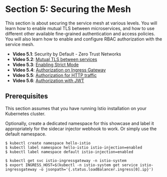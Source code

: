 # Section 5: Securing the Mesh

This section is about securing the service mesh at various levels. You will learn how to enable mutual TLS between microservices, and how to use different other available fine-grained authentication and access policies. You will also learn how to enable and configure RBAC authorization with the service mesh.

- **Video 5.1**: Security by Default - Zero Trust Networks
- **Video 5.2**: [Mutual TLS between services](video-5.2.md)
- **Video 5.3**: [Enabling Strict Mode](video-5.3.md)
- **Video 5.4**: [Authorization on Ingress Gateway](video-5.4.md)
- **Video 5.5**: [Authorization for HTTP traffic](video-5.5.md)
- **Video 5.6**: [Authorization with JWT](video-5.6.md)

## Prerequisites

This section assumes that you have running Istio installation on your Kubernetes cluster.

Optionally, create a dedicated namespace for this showcase and label it appropriately for the sidecar injector webhook to work. Or simply use the default namespace.

```
$ kubectl create namespace hello-istio
$ kubectl label namespace hello-istio istio-injection=enabled
$ kubectl label namespace default istio-injection=enabled

$ kubectl get svc istio-ingressgateway -n istio-system
$ export INGRESS_HOST=$(kubectl -n istio-system get service istio-ingressgateway -o jsonpath='{.status.loadBalancer.ingress[0].ip}')
```
